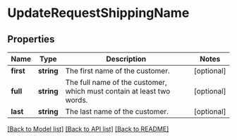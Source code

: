 # UpdateRequestShippingName

## Properties
Name | Type | Description | Notes
------------ | ------------- | ------------- | -------------
**first** | **string** | The first name of the customer. | [optional] 
**full** | **string** | The full name of the customer, which must contain at least two words. | [optional] 
**last** | **string** | The last name of the customer. | [optional] 

[[Back to Model list]](../../README.md#documentation-for-models) [[Back to API list]](../../README.md#documentation-for-api-endpoints) [[Back to README]](../../README.md)


